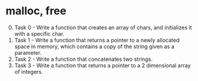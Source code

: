 # malloc, free
0. Task 0 - Write a function that creates an array of chars, and initializes it with a specific char.
1. Task 1 - Write a function that returns a pointer to a newly allocated space in memory, which contains a copy of the string given as a parameter.
2. Task 2 - Write a function that concatenates two strings.
3. Task 3 - Write a function that returns a pointer to a 2 dimensional array of integers.
